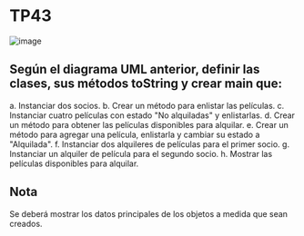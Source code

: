 # TP43
![image](https://github.com/facupepi/TP43/assets/109759897/c074d1d2-8145-4bb5-be2e-1a066d25aa42)

## Según el diagrama UML anterior, definir las clases, sus métodos toString y crear main que:

a. Instanciar dos socios.
b. Crear un método para enlistar las películas.
c. Instanciar cuatro películas con estado "No alquiladas" y enlistarlas.
d. Crear un método para obtener las películas disponibles para alquilar.
e. Crear un método para agregar una película, enlistarla y cambiar su estado a "Alquilada".
f. Instanciar dos alquileres de películas para el primer socio.
g. Instanciar un alquiler de película para el segundo socio.
h. Mostrar las películas disponibles para alquilar.

## Nota

Se deberá mostrar los datos principales de los objetos a medida que sean creados.
